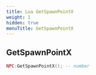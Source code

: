 ```yaml
---
title: Lua GetSpawnPointX
weight: 1
hidden: true
menuTitle: GetSpawnPointX
---
```

## GetSpawnPointX
```lua
NPC:GetSpawnPointX(); -- number
```